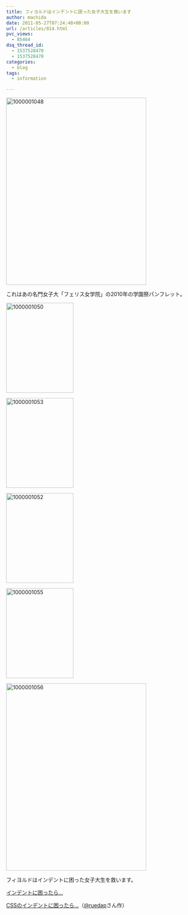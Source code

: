 ```yaml
---
title: フィヨルドはインデントに困った女子大生を救います
author: machida
date: 2011-05-27T07:24:48+00:00
url: /articles/814.html
pvc_views:
  - 85464
dsq_thread_id:
  - 1537528470
  - 1537528470
categories:
  - blog
tags:
  - information

---
```

<p class="center">
  <a href="http://www.flickr.com/photos/fjord_llc/5763823179/" title="1000001048 by 町田 哲平（teppei machida）, on Flickr"><img src="http://farm3.static.flickr.com/2636/5763823179_b3817747e3.jpg" width="375" height="500" alt="1000001048" /></a>
</p>

<p class="center">
  これはあの名門女子大「フェリス女学院」の2010年の学園祭パンフレット。
</p>

<p class="center">
  <a href="http://www.flickr.com/photos/fjord_llc/5764372776/" title="1000001050 by 町田 哲平（teppei machida）, on Flickr"><img src="http://farm3.static.flickr.com/2416/5764372776_f40c45355e_m.jpg" width="180" height="240" alt="1000001050" /></a>
</p>

<p class="center">
  <a href="http://www.flickr.com/photos/fjord_llc/5763825073/" title="1000001053 by 町田 哲平（teppei machida）, on Flickr"><img src="http://farm3.static.flickr.com/2774/5763825073_dfe50fc3ba_m.jpg" width="180" height="240" alt="1000001053" /></a>
</p>

<p class="center">
  <a href="http://www.flickr.com/photos/fjord_llc/5764373556/" title="1000001052 by 町田 哲平（teppei machida）, on Flickr"><img src="http://farm6.static.flickr.com/5144/5764373556_a63f82b101_m.jpg" width="180" height="240" alt="1000001052" /></a>
</p>

<p class="center">
  <a href="http://www.flickr.com/photos/fjord_llc/5764374702/" title="1000001055 by 町田 哲平（teppei machida）, on Flickr"><img src="http://farm3.static.flickr.com/2143/5764374702_56e4f0a8c2_m.jpg" width="180" height="240" alt="1000001055" /></a>
</p>

<p class="center">
  <a href="http://www.flickr.com/photos/fjord_llc/5764375144/" title="1000001056 by 町田 哲平（teppei machida）, on Flickr"><img src="http://farm6.static.flickr.com/5142/5764375144_2ddddd787e.jpg" width="375" height="500" alt="1000001056" /></a>
</p>

<p class="center">
  フィヨルドはインデントに困った女子大生を救います。
</p>

<p class="center">
  <a href="http://hamcutlet.fjord.jp/" target="_blank">インデントに困ったら…</a>
</p>

<p class="center">
  <a href="http://sassience.com/" target="_blank">CSSのインデントに困ったら…</a>（<a href="http://twitter.com/#!/ruedap" target="_blank">@ruedap</a>さん作）
</p>
